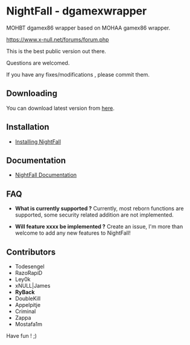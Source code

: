

# NightFall - dgamexwrapper
MOHBT dgamex86 wrapper based on MOHAA gamex86 wrapper.

https://www.x-null.net/forums/forum.php

This is the best public version out there.

Questions are welcomed.

If you have any fixes/modifications , please commit them.

## Downloading
You can download latest version from [here](https://github.com/mohabhassan/dgamexwrapper/releases).

## Installation
 - [Installing NightFall](docs/installing.md)

## Documentation

 - [NightFall Documentation](docs/readme.md)

## FAQ

 - **What is currently supported ?**
 Currently, most reborn functions are supported, some security related addition are not implemented.
 
 - **Will feature xxxx be implemented ?**
 Create an issue, I'm more than welcome to add any new features to NightFall!
 
## Contributors
 - Todesengel
 - RazoRapiD
 - Ley0k
 - xNULL|James
 - **RyBack**
 - DoubleKill
 - Appelpitje
 - Criminal
 - Zappa
 - Mostafa1m

Have fun ! ;)

